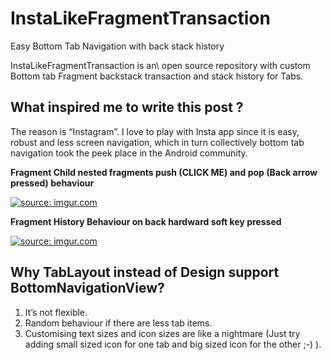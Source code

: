 # InstaLikeFragmentTransaction
Easy Bottom Tab Navigation with back stack history


InstaLikeFragmentTransaction is an\ open source repository with custom Bottom tab Fragment backstack transaction and stack history for Tabs.

What inspired me to write this post ?
-------------------------------------

The reason is “Instagram”. I love to play with Insta app since it is easy, robust and less screen navigation, which in turn collectively bottom tab navigation took the peek place in the Android community.

**Fragment Child nested fragments push (CLICK ME) and pop (Back arrow pressed) behaviour**


<a href="http://imgur.com/ParT0sR"><img src="http://i.imgur.com/ParT0sR.gif" title="source: imgur.com"/></a>


**Fragment History Behaviour on back hardward soft key pressed**

<a href="http://imgur.com/4CqPkF6"><img src="http://i.imgur.com/4CqPkF6.gif" title="source: imgur.com"/></a>
 
 
Why TabLayout instead of Design support BottomNavigationView?
-------------------------------------------------------------

1. It’s not flexible.
2. Random behaviour if there are less tab items.
3. Customising text sizes and icon sizes are like a nightmare (Just try adding small sized icon for one tab and big sized icon for the other ;-) ).





